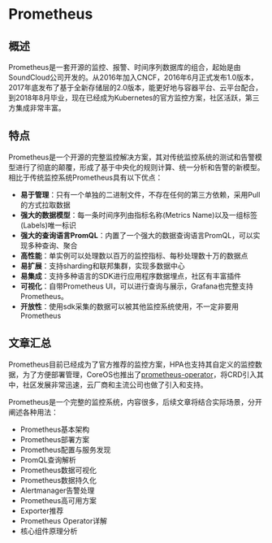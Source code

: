 # Prometheus

## 概述 <a id="gai-shu"></a>

Prometheus是一套开源的监控、报警、时间序列数据库的组合，起始是由SoundCloud公司开发的。从2016年加入CNCF，2016年6月正式发布1.0版本，2017年底发布了基于全新存储层的2.0版本，能更好地与容器平台、云平台配合，到2018年8月毕业，现在已经成为Kubernetes的官方监控方案，社区活跃，第三方集成非常丰富。

## 特点 <a id="te-dian"></a>

Prometheus是一个开源的完整监控解决方案，其对传统监控系统的测试和告警模型进行了彻底的颠覆，形成了基于中央化的规则计算、统一分析和告警的新模型。 相比于传统监控系统Prometheus具有以下优点：

* **易于管理**：只有一个单独的二进制文件，不存在任何的第三方依赖，采用Pull的方式拉取数据
* **强大的数据模型**：每一条时间序列由指标名称\(Metrics Name\)以及一组标签\(Labels\)唯一标识
* **强大的查询语言PromQL**：内置了一个强大的数据查询语言PromQL，可以实现多种查询、聚合
* **高性能**：单实例可以处理数以百万的监控指标、每秒处理数十万的数据点
* **易扩展**：支持sharding和联邦集群，实现多数据中心
* **易集成**：支持多种语言的SDK进行应用程序数据埋点，社区有丰富插件
* **可视化**：自带Prometheus UI，可以进行查询与展示，Grafana也完整支持Prometheus。
* **开放性**：使用sdk采集的数据可以被其他监控系统使用，不一定非要用Prometheus

## 文章汇总 <a id="wen-zhang-hui-zong"></a>

Prometheus目前已经成为了官方推荐的监控方案，HPA也支持其自定义的监控数据，为了方便部署管理，CoreOS也推出了[prometheus-operator](https://github.com/coreos/prometheus-operator)，将CRD引入其中，社区发展非常迅速，云厂商和主流公司也做了引入和支持。

Prometheus是一个完整的监控系统，内容很多，后续文章将结合实际场景，分开阐述各种用法：

* Prometheus基本架构
* Prometheus部署方案
* Prometheus配置与服务发现
* PromQL查询解析
* Prometheus数据可视化
* Prometheus数据持久化
* Alertmanager告警处理
* Prometheus高可用方案
* Exporter推荐
* Prometheus Operator详解
* 核心组件原理分析

